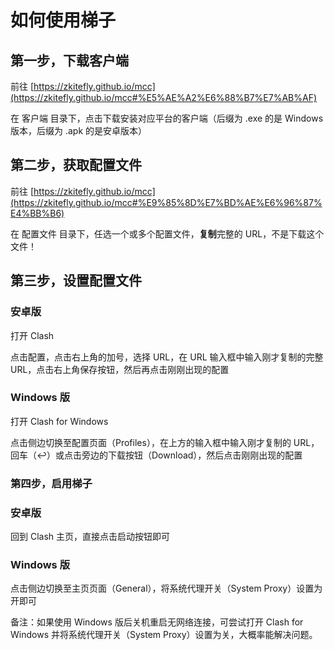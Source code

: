 # 如何使用梯子

## 第一步，下载客户端

前往 [https://zkitefly.github.io/mcc](https://zkitefly.github.io/mcc#%E5%AE%A2%E6%88%B7%E7%AB%AF)

在 客户端 目录下，点击下载安装对应平台的客户端（后缀为 .exe 的是 Windows 版本，后缀为 .apk 的是安卓版本）

## 第二步，获取配置文件

前往 [https://zkitefly.github.io/mcc](https://zkitefly.github.io/mcc#%E9%85%8D%E7%BD%AE%E6%96%87%E4%BB%B6)

在 配置文件 目录下，任选一个或多个配置文件，**复制**完整的 URL，不是下载这个文件！

## 第三步，设置配置文件

### 安卓版

打开 Clash

点击配置，点击右上角的加号，选择 URL，在 URL 输入框中输入刚才复制的完整 URL，点击右上角保存按钮，然后再点击刚刚出现的配置

### Windows 版

打开 Clash for Windows

点击侧边切换至配置页面（Profiles），在上方的输入框中输入刚才复制的 URL，回车（↩︎）或点击旁边的下载按钮（Download），然后点击刚刚出现的配置

### 第四步，启用梯子

### 安卓版

回到 Clash 主页，直接点击启动按钮即可

### Windows 版

点击侧边切换至主页页面（General），将系统代理开关（System Proxy）设置为开即可

备注：如果使用 Windows 版后关机重启无网络连接，可尝试打开 Clash for Windows 并将系统代理开关（System Proxy）设置为关，大概率能解决问题。
